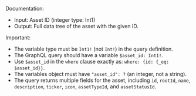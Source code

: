 Documentation:
- Input: Asset ID (integer type: Int1)
- Output: Full data tree of the asset with the given ID.

Important:
- The variable type must be `Int1!` (not `Int!`) in the query definition.
- The GraphQL query should have a variable `$asset_id: Int1!`.
- Use `$asset_id` in the `where` clause exactly as: `where: {id: {_eq: $asset_id}}`.
- The variables object must have `"asset_id": ?` (an integer, not a string).
- The query returns multiple fields for the asset, including `id`, `rootId`, `name`, `description`, `ticker`, `icon`, `assetTypeId`, and `assetStatusId`.

